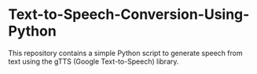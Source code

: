 # Text-to-Speech-Conversion-Using-Python
This repository contains a simple Python script to generate speech from text using the gTTS (Google Text-to-Speech) library.
